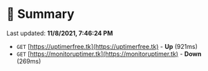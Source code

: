 # 📖 Summary
Last updated: **11/8/2021, 7:46:24 PM**

- `GET` [https://uptimerfree.tk](https://uptimerfree.tk) - **Up** (921ms)
- `GET` [https://monitoruptimer.tk](https://monitoruptimer.tk) - **Down** (269ms)
